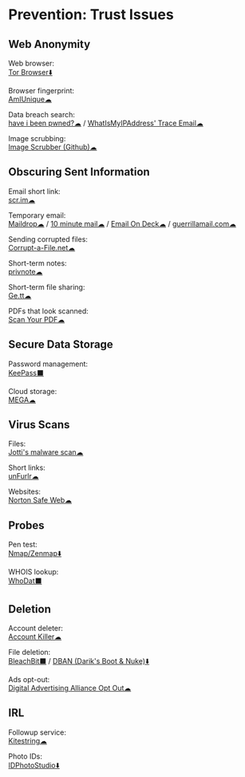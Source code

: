 # Prevention: Trust Issues

## Web Anonymity

Web browser:  
	[Tor Browser⬇️](https://www.torproject.org/)

Browser fingerprint:  
	[AmIUnique☁](https://amiunique.org/)

Data breach search:  
	[have i been pwned?☁](https://haveibeenpwned.com/) / 
	[WhatIsMyIPAddress' Trace Email☁](https://whatismyipaddress.com/trace-email)

Image scrubbing:  
	[Image Scrubber (Github)☁](https://everestpipkin.github.io/image-scrubber/)

## Obscuring Sent Information

Email short link:  
	[scr.im☁](http://scr.im/)

Temporary email:  
	[Maildrop☁](https://maildrop.cc/) / 
	[10 minute mail☁](https://10minutemail.com/) / 
	[Email On Deck☁](https://www.emailondeck.com/) / 
	[guerrillamail.com☁](https://www.guerrillamail.com/)

Sending corrupted files:  
	[Corrupt-a-File.net☁](https://corrupt-a-file.net/)

Short-term notes:  
	[privnote☁](https://privnote.com/)

Short-term file sharing:  
	[Ge.tt☁](http://ge.tt/)

PDFs that look scanned:  
	[Scan Your PDF☁](https://www.scanyourpdf.com/)

## Secure Data Storage

Password management:  
	[KeePass⬛](https://keepass.info/)

Cloud storage:  
	[MEGA☁](https://mega.nz/)

## Virus Scans

Files:  
	[Jotti's malware scan☁](https://virusscan.jotti.org/)

Short links:  
	[unFurlr☁](https://unfurlr.com/)

Websites:  
	[Norton Safe Web☁](https://safeweb.norton.com/)

## Probes

Pen test:  
	[Nmap/Zenmap⬇️](https://nmap.org/)

WHOIS lookup:  
	[WhoDat⬛](https://portableapps.com/apps/utilities/whodat-portable)

## Deletion

Account deleter:  
	[Account Killer☁](https://www.accountkiller.com/en/popular)

File deletion:  
	[BleachBit⬛](https://www.bleachbit.org/) / 
	[DBAN (Darik's Boot & Nuke)⬇️](https://dban.org/)

Ads opt-out:  
	[Digital Advertising Alliance Opt Out☁](http://www.aboutads.info/choices/)

## IRL

Followup service:  
	[Kitestring☁](https://www.kitestring.io/)

Photo IDs:  
	[IDPhotoStudio⬇️](https://kcsoftwares.com/?idps)
